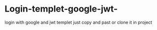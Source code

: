 # Login-templet-google-jwt-
login with google and jwt templet just copy and past or clone it in project
